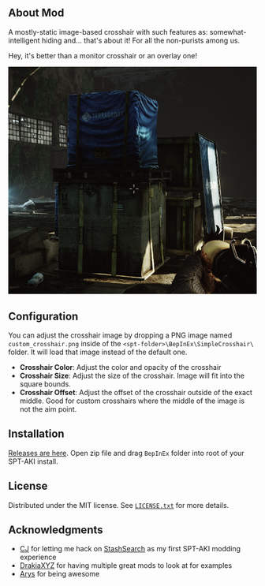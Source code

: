 ## About Mod

A mostly-static image-based crosshair with such features as: somewhat-intelligent hiding and... that's about it! For all the non-purists among us.

Hey, it's better than a monitor crosshair or an overlay one!

![it's a crosshair](Screenshots/crosshair.png)

## Configuration

You can adjust the crosshair image by dropping a PNG image named `custom_crosshair.png` inside of the `<spt-folder>\BepInEx\SimpleCrosshair\` folder. It will load that image instead of the default one.

- **Crosshair Color**: Adjust the color and opacity of the crosshair
- **Crosshair Size**: Adjust the size of the crosshair. Image will fit into the square bounds.
- **Crosshair Offset**: Adjust the offset of the crosshair outside of the exact middle. Good for custom crosshairs where the middle of the image is not the aim point.

## Installation

[Releases are here](https://github.com/mpstark/SPT-SimpleCrosshair/releases). Open zip file and drag `BepInEx` folder into root of your SPT-AKI install.

## License

Distributed under the MIT license. See [`LICENSE.txt`](LICENSE.txt) for more details.

## Acknowledgments

- [CJ](https://github.com/CJ-SPT) for letting me hack on [StashSearch](https://github.com/CJ-SPT/StashSearch) as my first SPT-AKI modding experience
- [DrakiaXYZ](https://github.com/DrakiaXYZ) for having multiple great mods to look at for examples
- [Arys](https://github.com/Nympfonic) for being awesome
